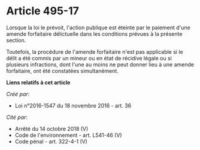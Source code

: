 # Article 495-17

Lorsque la loi le prévoit, l'action publique est éteinte par le paiement d'une amende forfaitaire délictuelle dans les
conditions prévues à la présente section. 

Toutefois, la procédure de l'amende forfaitaire n'est pas applicable si le délit a été commis par un mineur ou en état de
récidive légale ou si plusieurs infractions, dont l'une au moins ne peut donner lieu à une amende forfaitaire, ont été
constatées simultanément.

**Liens relatifs à cet article**

_Créé par_:

  - Loi n°2016-1547 du 18 novembre 2016 - art. 36

_Cité par_:

  - Arrêté du 14 octobre 2018 (V)
  - Code de l'environnement - art. L541-46 (V)
  - Code pénal - art. 322-4-1 (V)
